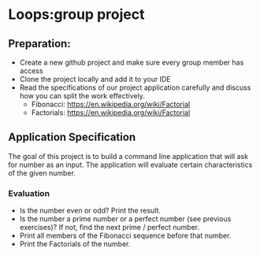# Loops:group project

## Preparation:
* Create a new github project and make sure every group member has access
* Clone the project locally and add it to your IDE
* Read the specifications of our project application carefully and discuss how you can split the work effectively.
  * Fibonacci: https://en.wikipedia.org/wiki/Factorial
  * Factorials: https://en.wikipedia.org/wiki/Factorial

## Application Specification
The goal of this project is to build a command line application that will ask for number as an input. The application will evaluate certain characteristics of the given number.

### Evaluation
* Is the number even or odd? Print the result.
* Is the number a prime number or a perfect number (see previous exercises)?  If not, find the next prime / perfect number.
* Print all members of the Fibonacci sequence before that number.
* Print the Factorials of the number.